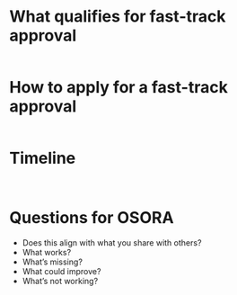# What qualifies for fast-track approval

```

```

# How to apply for a fast-track approval

```

```

# Timeline

```


```



# Questions for OSORA

- Does this align with what you share with others?
- What works?
- What’s missing?
- What could improve?
- What’s not working?